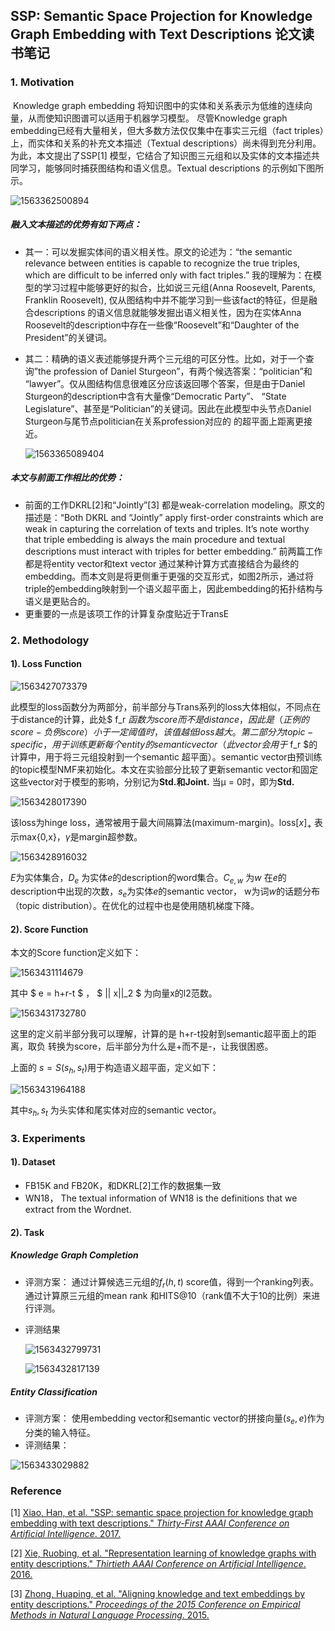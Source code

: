 ## SSP: Semantic Space Projection for Knowledge Graph Embedding with Text Descriptions 论文读书笔记

### 1. Motivation

​	Knowledge graph embedding 将知识图中的实体和关系表示为低维的连续向量，从而使知识图谱可以适用于机器学习模型。 尽管Knowledge graph embedding已经有大量相关，但大多数方法仅仅集中在事实三元组（fact triples）上，而实体和关系的补充文本描述（Textual descriptions）尚未得到充分利用。为此，本文提出了SSP[1] 模型，它结合了知识图三元组和以及实体的文本描述共同学习，能够同时捕获图结构和语义信息。Textual descriptions 的示例如下图所示。

![1563362500894](C:\Users\dell\AppData\Roaming\Typora\typora-user-images\1563362500894.png)

##### 融入文本描述的优势有如下两点：

+ 其一：可以发掘实体间的语义相关性。原文的论述为：“the semantic relevance between entities is capable to recognize the true triples, which are difficult to be inferred only with fact triples.” 我的理解为：在模型的学习过程中能够更好的拟合，比如说三元组(Anna Roosevelt, Parents, Franklin Roosevelt), 仅从图结构中并不能学习到一些该fact的特征，但是融合descriptions 的语义信息就能够发掘出语义相关性，因为在实体Anna Roosevelt的description中存在一些像“Roosevelt”和“Daughter of the President”的关键词。

+ 其二：精确的语义表述能够提升两个三元组的可区分性。比如，对于一个查询”the profession of Daniel
  Sturgeon”，有两个候选答案：“politician”和 “lawyer”。仅从图结构信息很难区分应该返回哪个答案，但是由于Daniel Sturgeon的description中含有大量像“Democratic Party”、 “State Legislature”、甚至是“Politician”的关键词。因此在此模型中头节点Daniel Sturgeon与尾节点politician在关系profession对应的 的超平面上距离更接近。

  ![1563365089404](C:\Users\dell\AppData\Roaming\Typora\typora-user-images\1563365089404.png)

##### 本文与前面工作相比的优势：

+ 前面的工作DKRL[2]和“Jointly”[3] 都是weak-correlation modeling。原文的描述是：“Both DKRL and “Jointly” apply first-order constraints which are weak in capturing the correlation of texts and triples.  It’s note worthy that triple embedding is always the main procedure and textual descriptions must interact with triples for better embedding.”  前两篇工作都是将entity vector和text vector 通过某种计算方式直接结合为最终的embedding。而本文则是将更侧重于更强的交互形式，如图2所示，通过将triple的embedding映射到一个语义超平面上，因此embedding的拓扑结构与语义是更贴合的。
+ 更重要的一点是该项工作的计算复杂度贴近于TransE

### 2. Methodology

#### 1). Loss Function

![1563427073379](C:\Users\dell\AppData\Roaming\Typora\typora-user-images\1563427073379.png)

此模型的loss函数分为两部分，前半部分与Trans系列的loss大体相似，不同点在于distance的计算，此处$ f_r $函数为score而不是distance，因此是（正例的score-负例score）小于一定阈值时，该值越低loss越大。第二部分为topic-specific，用于训练更新每个entity的semantic vector（此vector会用于$ f_r $的计算中，用于将三元组投射到一个semantic 超平面）。semantic vector由预训练的topic模型NMF来初始化。本文在实验部分比较了更新semantic vector和固定这些vector对于模型的影响，分别记为**Std.**和**Joint.** 当μ = 0时，即为**Std.**

![1563428017390](C:\Users\dell\AppData\Roaming\Typora\typora-user-images\1563428017390.png)

该loss为hinge loss，通常被用于最大间隔算法(maximum-margin)。loss$[x]_+$ 表示max{0,x}，$γ$是margin超参数。

![1563428916032](C:\Users\dell\AppData\Roaming\Typora\typora-user-images\1563428916032.png)

$E$为实体集合，$D_e$ 为实体$e$的description的word集合。$C_{e,w}$ 为$w$ 在$e$的description中出现的次数，$s_e$为实体$e$的semantic vector， w为词$w$的话题分布（topic distribution）。在优化的过程中也是使用随机梯度下降。

#### 2).  Score Function

本文的Score function定义如下：

![1563431114679](C:\Users\dell\AppData\Roaming\Typora\typora-user-images\1563431114679.png)

其中 $ e = h+r-t $ ， $ || x||_2 $ 为向量x的l2范数。

![1563431732780](C:\Users\dell\AppData\Roaming\Typora\typora-user-images\1563431732780.png)

这里的定义前半部分我可以理解，计算的是 h+r-t投射到semantic超平面上的距离，取负 转换为score，后半部分为什么是+而不是-，让我很困惑。

上面的 $s = S(s_h, s_t)$用于构造语义超平面，定义如下：

![1563431964188](C:\Users\dell\AppData\Roaming\Typora\typora-user-images\1563431964188.png)

其中$s_h, s_t$ 为头实体和尾实体对应的semantic vector。

### 3. Experiments

#### 1). Dataset

+ FB15K and FB20K，和DKRL[2]工作的数据集一致
+ WN18， The textual information of WN18 is the definitions that we extract from the Wordnet.

#### 2). Task

##### Knowledge Graph Completion

+ 评测方案： 通过计算候选三元组的$f_r(h,t)$ score值，得到一个ranking列表。通过计算原三元组的mean rank 和HITS@10（rank值不大于10的比例）来进行评测。

+ 评测结果

  ![1563432799731](C:\Users\dell\AppData\Roaming\Typora\typora-user-images\1563432799731.png)

  ![1563432817139](C:\Users\dell\AppData\Roaming\Typora\typora-user-images\1563432817139.png)

##### Entity Classification

+ 评测方案： 使用embedding vector和semantic vector的拼接向量$(s_e,e)$作为分类的输入特征。
+ 评测结果：

![1563433029882](C:\Users\dell\AppData\Roaming\Typora\typora-user-images\1563433029882.png)



### Reference

[1]  [Xiao, Han, et al. "SSP: semantic space projection for knowledge graph embedding with text descriptions." *Thirty-First AAAI Conference on Artificial Intelligence*. 2017.](https://www.aaai.org/ocs/index.php/AAAI/AAAI17/paper/view/14306/14084)

[2] [Xie, Ruobing, et al. "Representation learning of knowledge graphs with entity descriptions." *Thirtieth AAAI Conference on Artificial Intelligence*. 2016.](https://www.aaai.org/ocs/index.php/AAAI/AAAI16/paper/view/12216/12004)

[3]  [Zhong, Huaping, et al. "Aligning knowledge and text embeddings by entity descriptions." *Proceedings of the 2015 Conference on Empirical Methods in Natural Language Processing*. 2015.](https://www.aclweb.org/anthology/D15-1031)










